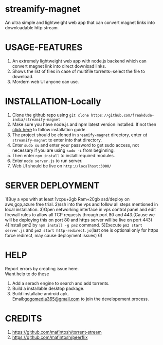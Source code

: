 # streamify-magnet
An ultra simple and lightweight web app that can convert magnet links into downloadable http stream.
# USAGE-FEATURES
1) An extremely lightweight web app with node.js backend which can convert magnet link into direct download links.<br/>
2) Shows the list of files in case of multifile torrents~select the file to download.<br/>
3) Mordern web UI anyone can use.

# INSTALLATION-Locally

1) Clone the github repo using ```git clone https://github.com/freakdude-india/streamify-magnet```
2) Make sure you have node.js and npm latest version installed. If not then <a href="https://www.digitalocean.com/community/tutorials/how-to-install-node-js-on-ubuntu-20-04">click here</a> to follow  installation guide.
3) The project should be cloned in ```sreamify-magnet``` directory, enter ```cd streamify-magnet``` to enter into that directory.
4) Enter ```sudo su``` and enter your password to get sudo  access, not necessary  if you are using ```sudo -i``` from beginning.
5) Then enter ```npm install``` to install required modules.
6) Enter ```node server.js``` to run server.
7) Web UI should be live on ```http://localhost:3000/```

# SERVER DEPLOYMENT
1)Buy a vps with at least 1vcpu+2gb Ram+20gb ssd/deploy on aws,gcp,azure free trial.
2)ssh into the vps and follow all steps mentioned in local installation.
3)Open networking interface in vps control panel and edit firewall rules to allow all TCP requests through port 80 and 443.(Cause we will be deploying this on port 80 and https server will be live on port 443)
4)Install pm2 by `npm install -g pm2` command.
5)Execute `pm2 start server.js` and `pm2 start http-redirect.js`(last one is optional only for https force redirect, may cause deployment issues)
6)

# HELP
Report errors by creating issue here.<br/>
Want help to do these
1) Add a serach engine to search and add torrents.
2) Build a installable desktop package.
3) Build installabe android apk.<br/>
Email:gogomedia365@gmail.com to join the developement process.

# CREDITS
1) https://github.com/mafintosh/torrent-stream
2) https://github.com/mafintosh/peerflix





